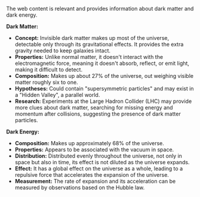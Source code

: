 The web content is relevant and provides information about dark matter and dark energy.

**Dark Matter:**

*   **Concept:** Invisible dark matter makes up most of the universe, detectable only through its gravitational effects. It provides the extra gravity needed to keep galaxies intact.
*   **Properties:** Unlike normal matter, it doesn't interact with the electromagnetic force, meaning it doesn't absorb, reflect, or emit light, making it difficult to detect.
*   **Composition:** Makes up about 27% of the universe, out weighing visible matter roughly six to one.
*   **Hypotheses:** Could contain "supersymmetric particles" and may exist in a "Hidden Valley", a parallel world.
*   **Research:** Experiments at the Large Hadron Collider (LHC) may provide more clues about dark matter, searching for missing energy and momentum after collisions, suggesting the presence of dark matter particles.

**Dark Energy:**

*   **Composition:** Makes up approximately 68% of the universe.
*   **Properties:** Appears to be associated with the vacuum in space.
*   **Distribution:** Distributed evenly throughout the universe, not only in space but also in time, its effect is not diluted as the universe expands.
*   **Effect:** It has a global effect on the universe as a whole, leading to a repulsive force that accelerates the expansion of the universe.
*   **Measurement:** The rate of expansion and its acceleration can be measured by observations based on the Hubble law.

